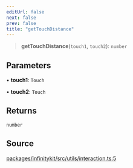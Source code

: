 ```yaml
---
editUrl: false
next: false
prev: false
title: "getTouchDistance"
---
```


> **getTouchDistance**(`touch1`, `touch2`): `number`

## Parameters

• **touch1**: `Touch`

• **touch2**: `Touch`

## Returns

`number`

## Source

[packages/infinitykit/src/utils/interaction.ts:5](https://github.com/nodenogg-in/alpha-p2p/blob/d78065f/packages/infinitykit/src/utils/interaction.ts#L5)

